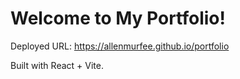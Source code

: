 # Welcome to My Portfolio!

Deployed URL: https://allenmurfee.github.io/portfolio

Built with React + Vite.
